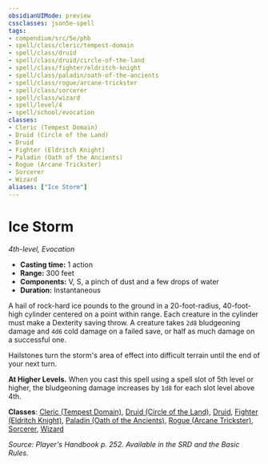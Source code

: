 ```yaml
---
obsidianUIMode: preview
cssclasses: json5e-spell
tags:
- compendium/src/5e/phb
- spell/class/cleric/tempest-domain
- spell/class/druid
- spell/class/druid/circle-of-the-land
- spell/class/fighter/eldritch-knight
- spell/class/paladin/oath-of-the-ancients
- spell/class/rogue/arcane-trickster
- spell/class/sorcerer
- spell/class/wizard
- spell/level/4
- spell/school/evocation
classes:
- Cleric (Tempest Domain)
- Druid (Circle of the Land)
- Druid
- Fighter (Eldritch Knight)
- Paladin (Oath of the Ancients)
- Rogue (Arcane Trickster)
- Sorcerer
- Wizard
aliases: ["Ice Storm"]
---
```

# Ice Storm
*4th-level, Evocation*  

- **Casting time:** 1 action
- **Range:** 300 feet
- **Components:** V, S, a pinch of dust and a few drops of water
- **Duration:** Instantaneous

A hail of rock-hard ice pounds to the ground in a 20-foot-radius, 40-foot-high cylinder centered on a point within range. Each creature in the cylinder must make a Dexterity saving throw. A creature takes `2d8` bludgeoning damage and `4d6` cold damage on a failed save, or half as much damage on a successful one.

Hailstones turn the storm's area of effect into difficult terrain until the end of your next turn.

**At Higher Levels.** When you cast this spell using a spell slot of 5th level or higher, the bludgeoning damage increases by `1d8` for each slot level above 4th.

**Classes**: [Cleric (Tempest Domain)](cleric-tempest-domain.md), [Druid (Circle of the Land)](druid-circle-of-the-land.md), [Druid](git/3-Mechanics/CLI/classes/druid.md), [Fighter (Eldritch Knight)](fighter-eldritch-knight.md), [Paladin (Oath of the Ancients)](paladin-oath-of-the-ancients.md), [Rogue (Arcane Trickster)](rogue-arcane-trickster.md), [Sorcerer](sorcerer.md), [Wizard](wizard.md)

*Source: Player's Handbook p. 252. Available in the SRD and the Basic Rules.*